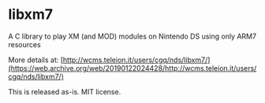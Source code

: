 # libxm7

A C library to play XM (and MOD) modules on Nintendo DS using only ARM7 resources

More details at: [http://wcms.teleion.it/users/cgq/nds/libxm7/](https://web.archive.org/web/20190122024428/http://wcms.teleion.it/users/cgq/nds/libxm7/)

This is released as-is. MIT license.

